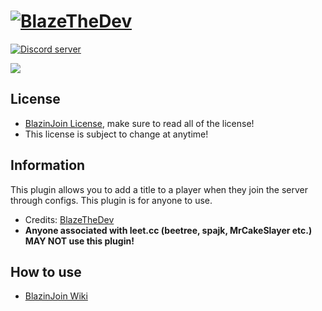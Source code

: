 # [![BlazeTheDev](https://i.imgur.com/fgVMXSe.png?1)]()

<a href="https://discord.gg/znEsFsG"><img src="https://discordapp.com/api/guilds/425712766687510528/embed.png" alt="Discord server"/></a> 

<a href="https://poggit.pmmp.io/p/BlazinJoin"><img src="https://poggit.pmmp.io/shield.state/BlazinJoin"></a>

## License
* [BlazinJoin License](https://github.com/iiFlamiinBlaze/BlazinJoin/blob/master/LICENSE), make sure to read all of the license!
* This license is subject to change at anytime! 

## Information
This plugin allows you to add a title to a player when they join the server through configs. This plugin is for anyone to use.
* Credits: [BlazeTheDev](https://github.com/iiFlamiinBlaze)
* **Anyone associated with leet.cc (beetree, spajk, MrCakeSlayer etc.) MAY NOT use this plugin!**

## How to use
* [BlazinJoin Wiki](https://iiflamiinblaze.github.io/projects/blazinjoin/)